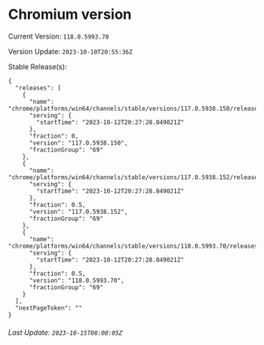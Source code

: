 # Chromium version

Current Version: `118.0.5993.70`

Version Update: `2023-10-10T20:55:36Z`

Stable Release(s):
```
{
  "releases": [
    {
      "name": "chrome/platforms/win64/channels/stable/versions/117.0.5938.150/releases/1697142448",
      "serving": {
        "startTime": "2023-10-12T20:27:28.849021Z"
      },
      "fraction": 0,
      "version": "117.0.5938.150",
      "fractionGroup": "69"
    },
    {
      "name": "chrome/platforms/win64/channels/stable/versions/117.0.5938.152/releases/1697142448",
      "serving": {
        "startTime": "2023-10-12T20:27:28.849021Z"
      },
      "fraction": 0.5,
      "version": "117.0.5938.152",
      "fractionGroup": "69"
    },
    {
      "name": "chrome/platforms/win64/channels/stable/versions/118.0.5993.70/releases/1697142448",
      "serving": {
        "startTime": "2023-10-12T20:27:28.849021Z"
      },
      "fraction": 0.5,
      "version": "118.0.5993.70",
      "fractionGroup": "69"
    }
  ],
  "nextPageToken": ""
}
```

###### Last Update: `2023-10-15T08:00:05Z`
        